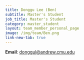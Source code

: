 ```yaml
---
title: Donggu Lee (Ben)
subtitle: Master's Student
job_title: Master's Student
category: master_student
layout: team_member_personal_page
image: /img/team/Ben.png
link-new-tab: true
---
```


<!-- My name is Annika Srinivasan. I am pursuing my Bachelor of Science in Mechanical Engineering at the University of Illinois Urbana-Champaign. My research interests include medical applications of robotics and engineering. I am a part of Carnegie Mellon's Robotics Institute Summer Scholars 2025 cohort. I will be working with Iqui on a haptic interface to teleoperate a robot hand; this system will be used as a educational kit to teach students about robotics and dexterity. -->

**Email**: [donggul@andrew.cmu.edu](mailto:donggul@andrew.cmu.edu)

<!-- **Website**: [https://annikas5.wixsite.com/annikasrinivasan](https://annikas5.wixsite.com/annikasrinivasan) -->

<!-- **LinkedIn**: [linkedin.com/in/marcelo-jacinto/](https://www.linkedin.com/in/marcelo-jacinto/)

**Github**: [github.com/marcelojacinto](https://github.com/marcelojacinto)

**Google Scholar**: [Marcelo F. Jacinto](https://scholar.google.com/citations?user=tVPo_z0AAAAJ&hl=pt-PT&oi=ao) -->